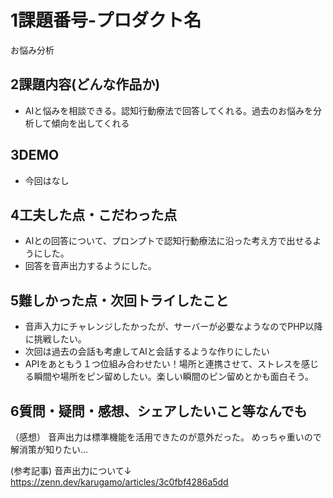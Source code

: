 
#   1課題番号-プロダクト名
お悩み分析

##  2課題内容(どんな作品か)
-   AIと悩みを相談できる。認知行動療法で回答してくれる。過去のお悩みを分析して傾向を出してくれる

##  3DEMO
-   今回はなし

##  4工夫した点・こだわった点
-  AIとの回答について、プロンプトで認知行動療法に沿った考え方で出せるようにした。
-  回答を音声出力するようにした。

##  5難しかった点・次回トライしたこと
-   音声入力にチャレンジしたかったが、サーバーが必要なようなのでPHP以降に挑戦したい。
-   次回は過去の会話も考慮してAIと会話するような作りにしたい
-    APIをあともう１つ位組み合わせたい！場所と連携させて、ストレスを感じる瞬間や場所をピン留めしたい。楽しい瞬間のピン留めとかも面白そう。

##  6質問・疑問・感想、シェアしたいこと等なんでも
（感想）
 音声出力は標準機能を活用できたのが意外だった。
 めっちゃ重いので解消策が知りたい...


(参考記事)
音声出力について↓
https://zenn.dev/karugamo/articles/3c0fbf4286a5dd
